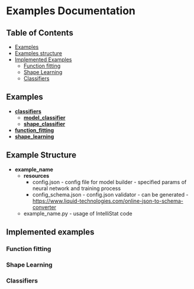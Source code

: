 # Examples Documentation

## Table of Contents

 * [Examples](#examples)
 * [Examples structure](#example-structure)
 * [Implemented Examples](#implemented-examples)
   * [Function fitting](#function-fitting)
   * [Shape Learning](#shape-learning)
   * [Classifiers](#classifiers)

## Examples
- [__classifiers__](classifiers)
  - [__model\_classifier__](classifiers/model_classifier)
  - [__shape\_classifier__](classifiers/shape_classifier)
- [__function\_fitting__](function_fitting)
- [__shape\_learning__](shape_learning)

## Example Structure

- __example_name__
  - __resources__
    - config.json - config file for model builder - specified params of neural network and training process
    - config_schema.json - config.json validator - can be generated - https://www.liquid-technologies.com/online-json-to-schema-converter
  - example\_name.py - usage of IntelliStat code

## Implemented examples

### Function fitting

### Shape Learning

### Classifiers